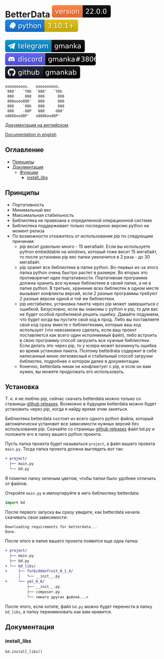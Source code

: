 # BetterData [![version](svg/version.svg)](https://github.com/gmankab/betterdata) [![python](svg/python.svg)](https://www.python.org)

[![telegram](svg/telegram.svg)](https://t.me/gmanka)
[![discord](svg/discord.svg)](https://discordapp.com/users/396578935540023296)
[![github](svg/github.svg)](https://github.com/gmankab/betterdata)

```text
oooooooooo.   oooooooooo.
`888'   `Y8b  `888'   `Y8b
 888     888   888      888
 888oooo888'   888      888
 888    `88b   888      888
 888    .88P   888     d88'
o888bood8P'   o888bood8P'

```

[Документация на английском](https://github.com/gmankab/betterdata/blob/main/readme.md)

[Documentation in english](https://github.com/gmankab/betterdata/blob/main/readme.md)

## Оглавление

- [Принципы](#принципы)
- [Документация](#документация)
  - [Функции](#функции)
    - [install_libs](#install_libs)

## Принципы

- Портативность
- Минимальный вес
- Максимальная стабильность
- Библиотека не привязана к определенной
операционной системе
- Библиотека поддерживает только последнюю
версию python на момент релиза
- По возможности откажитесь от использования
pip по следующим причинам:
  - pip весит довольно много - 15 мегабайт.
Если вы используете python embeddable на windows,
который тоже весит 15 мегабайт,
то после установки pip вес папки увеличится
в 2 раза - до 30 мегабайт.
  - pip хранит все библиотеке в папке python.
Во-первых из-за этого папка python
очень быстро растет в размере.
Во вторых это противоречит идее портативности.
Портативная программа должна хранить
все нужные библиотеке в своей папке,
а не в папке python.
В третьих, хранение всех библиотек
в одном месте вызывает конфликты версий,
если 2 разные программы требуют 2 разные версии
одной и той же библиотеки.
  - pip нестабилен, установка пакета через pip
может завершиться с ошибкой.
Безусловно, если вы знакомы с python и pip,
то для вас не будет
особой пробелемой решить ошибку.
Давайте подумаем, что будет когда вы
пустите свой код в прод.
Либо вы поставляете свой код сразу
вместе с библиотеками, которые ваш код
использует (что невозможно сделать, если
ваш проект поставляется как всего один
исполняемый файл),
либо встроить в свою программу
способ загрузить все нужные библиотеки.
Если делать это через pip,
то у юзера может возникнуть ошибка
во время установки пакета.
Поэтому bettedrata содержит в себе
написанный мною легковесный и стабильный
способ загрузки библиотек,
подробнее о котором далее в документации.
  - Конечно, betterdata никак
не конфликтует с pip, и если он вам нужен,
вы можете продолжать его использовать.

## Установка

Т. к. я не люблю pip, сейчас скачать betterdata
можно только со страницы
[github releases](https://github.com/gmankab/betterdata/releases).
Возможно в будущем
betterdata можно будет
установить через pip,
когда я найду время этим заняться.

Библиотека betterdata состоит
из всего одного python файла,
который автоматически установит
все зависимости нужных версий без
использования pip.
Скачайте со страницы
[github releases](https://github.com/gmankab/betterdata/releases)
файл bd.py и положите его
в папку вашего python проекта.

Пусть папка проекта будет
называться `project`, а файл
вашего проекта `main.py`.
Тогда папка проекта должна
выглядеть вот так:

```diff
+ project/
  ├── main.py
  └── bd.py
```

Я пометил папку зеленым цветом,
чтобы папки было удобнее
отличать от файлов.

Откройте `main.py` и импортируйте
в него библиотеку betterdata:

```py
import bd
```

После первого запуска вы сразу увидите,
как betterdata начала скачивать
свои зависимости:

```text
Downloading requirements for betterdata...
Done.
```

После этого в папке вашего проекта
появится еще одна папка:

```diff
+ project/
  ├── main.py
  ├── bd.py
+ └── bd_libs/
+     ├── forbiddenfruit_0_1_4/
      │   └── __init__.py
+     └── yml_6_0/
          ├── __init__.py
          ├── composer.py
          └── <много других файлов...>
```

После этого, если хотите, файл `bd.py` можно будет
перенести в папку `bd_libs`, а папку
переименовать как вам нравится.

## Документация

### install_libs

```python
bd.install_libs()
```
